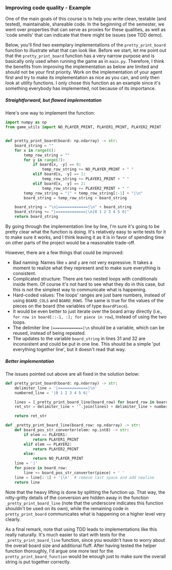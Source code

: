 ### Improving code quality - Example

One of the main goals of this course is to help you write clean, testable (and tested), maintainable, shareable code.
In the beginning of the semester, we went over properties that can serve as proxies for these qualities, as well as 'code smells' that can indicate that there might be issues (see TDD demo). 

Below, you'll find two exemplary implementations of the `pretty_print_board` function to illustrate what that can look like. Before we start, let me point out that the `pretty_print_board` function has a very narrow purpose and is basically only used when running the game as in `main.py`. Therefore, I think the benefits from improving the implementation as below are limited and should not be your first priority. Work on the implementation of your agent first and try to make its implementation as nice as you can, and only then look at utility functions. 
I only chose this function as an example since it's something everybody has implemented, not because of its importance.

##### Straightforward, but flawed implementation

Here's one way to implement the function:
```python
import numpy as np
from game_utils import NO_PLAYER_PRINT, PLAYER1_PRINT, PLAYER2_PRINT


def pretty_print_board(board: np.ndarray) -> str:
    board_string = ""
    for x in range(6):
        temp_row_string = ""
        for y in range(7):
            if board[x, -y] == 0:
                temp_row_string += NO_PLAYER_PRINT + " "
            elif board[x, -y] == 1:
                temp_row_string += PLAYER1_PRINT + " "
            elif board[x, -y] == 2:
                temp_row_string += PLAYER2_PRINT + " "
        temp_row_string = "|" + temp_row_string[:-1] + "|\n"
        board_string = temp_row_string + board_string

    board_string = "\n|=============|\n" + board_string
    board_string += "|=============|\n|0 1 2 3 4 5 6|"
    return board_string
```
By going through the implementation line by line, I'm sure it's going to be pretty clear what the function is doing. It's relatively easy to write tests for it to make sure it works, and I think leaving it as it is in favor of spending time on other parts of the project would be a reasonable trade-off.

However, there are a few things that could be improved:

- Bad naming: Names like `x` and `y` are not very expressive. It takes a moment to realize what they represent and to make sure everything is consistent.
- Complicated structure: There are two nested loops with conditionals inside them. Of course it's not hard to see what they do in this case, but this is not the simplest way to communicate what is happening.
- Hard-coded values: The loops' ranges are just bare numbers, instead of using `BOARD_COLS` and `BOARD_ROWS`. The same is true for the values of the pieces on the board (the variables of type `BoardPiece`).
- It would be even better to just iterate over the board array directly (i.e., `for row in board[::-1, :]; for piece in row`), instead of using the two loops.
- The delimiter line `|=============|\n` should be a variable, which can be reused, instead of being repeated.
- The updates to the variable `board_string` in lines 31 and 32 are inconsistent and could be put in one line. This should be a simple 'put everything together line', but it doesn't read that way.


##### Better implementation

The issues pointed out above are all fixed in the solution below:

``` python
def pretty_print_board(board: np.ndarray) -> str:
    delimiter_line = '|=============|\n'
    numbered_line = '|0 1 2 3 4 5 6|'

    lines = [_pretty_print_board_line(board_row) for board_row in board[::-1, :]]
    ret_str = delimiter_line + ''.join(lines) + delimiter_line + numbered_line

    return ret_str

def _pretty_print_board_line(board_row: np.ndarray) -> str:
    def board_pos_str_converter(elem: np.int8) -> str:
        if elem == PLAYER1:
            return PLAYER1_PRINT
        elif elem == PLAYER2:
            return PLAYER2_PRINT
        else:
            return NO_PLAYER_PRINT
    line = '|'
    for piece in board_row:
        line += board_pos_str_converter(piece) + ' '
    line = line[:-1] + '|\n'  # remove last space and add newline
    return line
```

Note that the heavy lifting is done by splitting the function up. That way, the nitty-gritty details of the conversion are hidden away in the function `_pretty_print_board_line` (note that the underscore indicates this function shouldn't be used on its own), while the remaining code in `pretty_print_board` communicates what is happening on a higher level very clearly.

As a final remark, note that using TDD leads to implementations like this really naturally. It's much easier to start with tests for the `_pretty_print_board_line` function, since you wouldn't have to worry about the overall board size and additional fluff.
After having tested the helper function thoroughly, I'd argue one more test for the `pretty_print_board_function` would be enough just to make sure the overall string is put together correctly.

